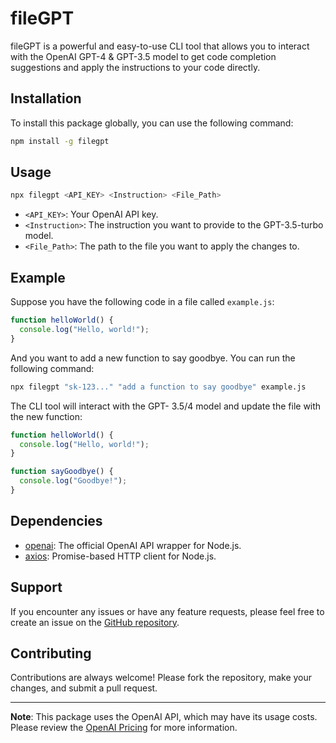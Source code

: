 # fileGPT

fileGPT is a powerful and easy-to-use CLI tool that allows you to interact with the OpenAI GPT-4 & GPT-3.5 model to get code completion suggestions and apply the instructions to your code directly. 

## Installation

To install this package globally, you can use the following command:

```bash
npm install -g filegpt
```

## Usage

```bash
npx filegpt <API_KEY> <Instruction> <File_Path>
```

- `<API_KEY>`: Your OpenAI API key.
- `<Instruction>`: The instruction you want to provide to the GPT-3.5-turbo model.
- `<File_Path>`: The path to the file you want to apply the changes to.

## Example

Suppose you have the following code in a file called `example.js`:

```javascript
function helloWorld() {
  console.log("Hello, world!");
}
```

And you want to add a new function to say goodbye. You can run the following command:

```bash
npx filegpt "sk-123..." "add a function to say goodbye" example.js
```

The CLI tool will interact with the GPT- 3.5/4 model and update the file with the new function:

```javascript
function helloWorld() {
  console.log("Hello, world!");
}

function sayGoodbye() {
  console.log("Goodbye!");
}
```

## Dependencies

- [openai](https://www.npmjs.com/package/openai): The official OpenAI API wrapper for Node.js.
- [axios](https://www.npmjs.com/package/axios): Promise-based HTTP client for Node.js.


## Support

If you encounter any issues or have any feature requests, please feel free to create an issue on the [GitHub repository](https://github.com/ezzcodeezzlife/filegpt).

## Contributing

Contributions are always welcome! Please fork the repository, make your changes, and submit a pull request.

---

**Note**: This package uses the OpenAI API, which may have its usage costs. Please review the [OpenAI Pricing](https://openai.com/pricing) for more information.
